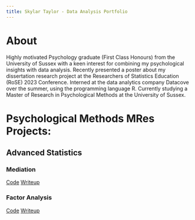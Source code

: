 ```yaml
---
title: Skylar Taylor - Data Analysis Portfolio
---
```


# About
Highly motivated Psychology graduate (First Class Honours) from the University of Sussex with a keen interest for combining my psychological insights with data analysis. Recently presented a poster about my dissertation research project at the Researchers of Statistics Education (RoSE) 2023 Conference. Interned at the data analytics company Datacove over the summer, using the programming language R. Currently studying a Master of Research in Psychological Methods at the University of Sussex.

# Psychological Methods MRes Projects:
## Advanced Statistics
### Mediation
[Code](https://github.com/skylar-taylor/study-projects/blob/main/advanced_statistics/mediation.html)
[Writeup](https://skylar-taylor.github.io/study-projects/advanced_statistics/mediation.html)

### Factor Analysis
[Code](https://github.com/skylar-taylor/study-projects/blob/main/advanced_statistics/factor_analysis.html)
[Writeup](https://skylar-taylor.github.io/study-projects/advanced_statistics/factor_analysis.html)
